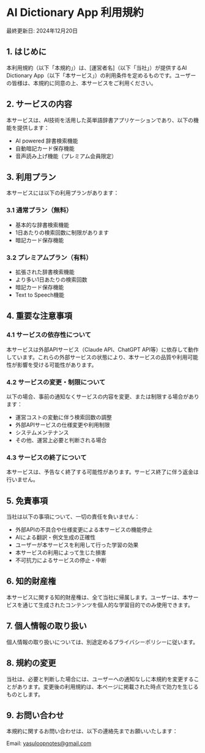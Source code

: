 # AI Dictionary App 利用規約

最終更新日: 2024年12月20日

## 1. はじめに

本利用規約（以下「本規約」）は、[運営者名]（以下「当社」）が提供するAI Dictionary App（以下「本サービス」）の利用条件を定めるものです。ユーザーの皆様は、本規約に同意の上、本サービスをご利用ください。

## 2. サービスの内容

本サービスは、AI技術を活用した英単語辞書アプリケーションであり、以下の機能を提供します：

- AI powered 辞書検索機能
- 自動暗記カード保存機能
- 音声読み上げ機能（プレミアム会員限定）

## 3. 利用プラン

本サービスには以下の利用プランがあります：

### 3.1 通常プラン（無料）
- 基本的な辞書検索機能
- 1日あたりの検索回数に制限があります
- 暗記カード保存機能

### 3.2 プレミアムプラン（有料）
- 拡張された辞書検索機能
- より多い1日あたりの検索回数
- 暗記カード保存機能
- Text to Speech機能

## 4. 重要な注意事項

### 4.1 サービスの依存性について
本サービスは外部APIサービス（Claude API、ChatGPT API等）に依存して動作しています。これらの外部サービスの状態により、本サービスの品質や利用可能性が影響を受ける可能性があります。

### 4.2 サービスの変更・制限について
以下の場合、事前の通知なくサービスの内容を変更、または制限する場合があります：
- 運営コストの変動に伴う検索回数の調整
- 外部APIサービスの仕様変更や利用制限
- システムメンテナンス
- その他、運営上必要と判断される場合

### 4.3 サービスの終了について
本サービスは、予告なく終了する可能性があります。サービス終了に伴う返金は行いません。

## 5. 免責事項

当社は以下の事項について、一切の責任を負いません：

- 外部APIの不具合や仕様変更による本サービスの機能停止
- AIによる翻訳・例文生成の正確性
- ユーザーが本サービスを利用して行った学習の効果
- 本サービスの利用によって生じた損害
- 不可抗力によるサービスの停止・中断

## 6. 知的財産権

本サービスに関する知的財産権は、全て当社に帰属します。ユーザーは、本サービスを通じて生成されたコンテンツを個人的な学習目的でのみ使用できます。

## 7. 個人情報の取り扱い

個人情報の取り扱いについては、別途定めるプライバシーポリシーに従います。

## 8. 規約の変更

当社は、必要と判断した場合には、ユーザーへの通知なしに本規約を変更することがあります。変更後の利用規約は、本ページに掲載された時点で効力を生じるものとします。

## 9. お問い合わせ

本規約に関するお問い合わせは、以下の連絡先までお願いいたします：

Email: yasuloopnotes@gmail.com
